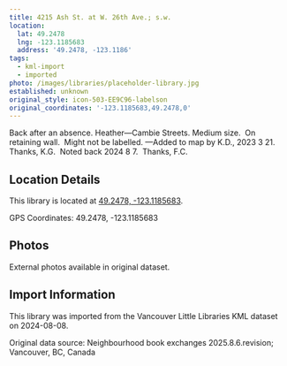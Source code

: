 ```yaml
---
title: 4215 Ash St. at W. 26th Ave.; s.w.
location:
  lat: 49.2478
  lng: -123.1185683
  address: '49.2478, -123.1186'
tags:
  - kml-import
  - imported
photo: /images/libraries/placeholder-library.jpg
established: unknown
original_style: icon-503-EE9C96-labelson
original_coordinates: '-123.1185683,49.2478,0'
---
```

Back after an absence.
Heather—Cambie Streets.
Medium size.  On retaining wall.  
Might not be labelled.
—Added to map by K.D., 2023 3 21. Thanks, K.G.  Noted back 2024 8 7.  Thanks, F.C.

## Location Details

This library is located at [49.2478, -123.1185683](https://www.google.com/maps?q=49.2478,-123.1185683).

GPS Coordinates: 49.2478, -123.1185683

## Photos

External photos available in original dataset.

## Import Information

This library was imported from the Vancouver Little Libraries KML dataset on 2024-08-08.

Original data source: Neighbourhood book exchanges 2025.8.6.revision; Vancouver, BC, Canada
